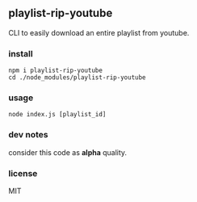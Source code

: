 ## playlist-rip-youtube

CLI to easily download an entire playlist from youtube.


### install

```shell
npm i playlist-rip-youtube
cd ./node_modules/playlist-rip-youtube
```


### usage

```shell
node index.js [playlist_id]
```

### dev notes

consider this code as __alpha__ quality.


### license

MIT
